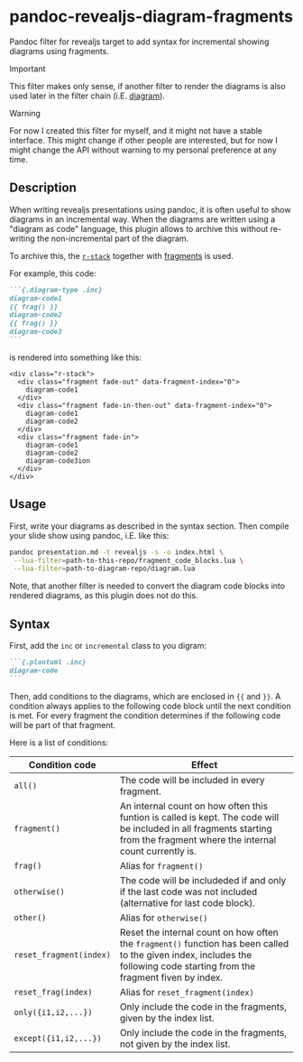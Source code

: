 # pandoc-revealjs-diagram-fragments

Pandoc filter for revealjs target to add syntax for incremental showing diagrams using fragments.

> [!IMPORTANT]
> This filter makes only sense, if another filter to render the diagrams is also
> used later in the filter chain (i.E. [diagram](https://github.com/pandoc-ext/diagram)).

> [!WARNING]
> For now I created this filter for myself, and it might not have a stable interface.
> This might change if other people are interested, but for now I might change the
> API without warning to my personal preference at any time.

## Description

When writing revealjs presentations using pandoc, it is often useful to show diagrams in
an incremental way. When the diagrams are written using a "diagram as code" language,
this plugin allows to archive this without re-writing the non-incremental part of the diagram.

To archive this, the [`r-stack`](https://revealjs.com/layout/#stack) together with
[fragments](https://revealjs.com/fragments/) is used.

For example, this code:

````markdown
```{.diagram-type .inc}
diagram-code1
{{ frag() }}
diagram-code2
{{ frag() }}
diagram-code3
```
````

is rendered into something like this:

```
<div class="r-stack">
  <div class="fragment fade-out" data-fragment-index="0">
    diagram-code1
  </div>
  <div class="fragment fade-in-then-out" data-fragment-index="0">
    diagram-code1
    diagram-code2
  </div>
  <div class="fragment fade-in">
    diagram-code1
    diagram-code2
    diagram-code3ion
  </div>
</div>
```

## Usage

First, write your diagrams as described in the syntax section.
Then compile your slide show using pandoc, i.E. like this:

```bash
pandoc presentation.md -t revealjs -s -o index.html \
 --lua-filter=path-to-this-repo/fragment_code_blocks.lua \
 --lua-filter=path-to-diagram-repo/diagram.lua
```

Note, that another filter is needed to convert the diagram code blocks into rendered
diagrams, as this plugin does not do this.

## Syntax

First, add the `inc` or `incremental` class to you digram:

````markdown
```{.plantuml .inc}
diagram-code
```
````

Then, add conditions to the diagrams, which are enclosed in `{{` and `}}`.
A condition always applies to the following code block until the next
condition is met. For every fragment the condition determines if the following
code will be part of that fragment.

Here is a list of conditions:

| Condition code          | Effect                                                                                                                                                                      |
| ----------------------- | --------------------------------------------------------------------------------------------------------------------------------------------------------------------------- |
| `all()`                 | The code will be included in every fragment.                                                                                                                                |
| `fragment()`            | An internal count on how often this funtion is called is kept. The code will be included in all fragments starting from the fragment where the internal count currently is. |
| `frag()`                | Alias for `fragment()`                                                                                                                                                      |
| `otherwise()`           | The code will be includeded if and only if the last code was not included (alternative for last code block).                                                                |
| `other()`               | Alias for `otherwise()`                                                                                                                                                     |
| `reset_fragment(index)` | Reset the internal count on how often the `fragment()` function has been called to the given index, includes the following code starting from the fragment fiven by index.  |
| `reset_frag(index)`     | Alias for `reset_fragment(index)`                                                                                                                                           |
| `only({i1,i2,...})`     | Only include the code in the fragments, given by the index list.                                                                                                            |
| `except({i1,i2,...})`   | Only include the code in the fragments, not given by the index list.                                                                                                        |
